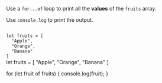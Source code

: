 Use a `for...of` loop to print all the **values** of the `fruits` array.

Use `console.log` to print the output.

<Editor lang="javascript" type="exercise">
<code>
let fruits = [
  "Apple",
  "Orange",
  "Banana"
]
</code>

<solution>
let fruits = [
  "Apple",
  "Orange",
  "Banana"
]

for (let fruit of fruits) {
  console.log(fruit);
}
</solution>
</Editor>